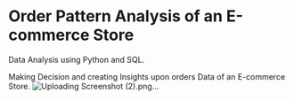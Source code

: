 # Order Pattern Analysis of an E-commerce Store
Data Analysis using Python and SQL.


Making Decision and creating Insights upon orders Data of an E-commerce Store.
![Uploading Screenshot (2).png…]()







